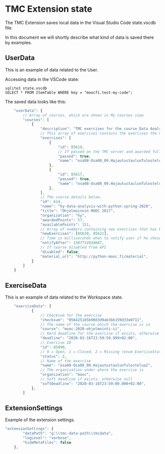 # TMC Extension state

The TMC Extension saves local data in the Visual Studio Code state.vscdb file.

In this document we will shortly describe what kind of data is saved there by examples.

## UserData

This is an example of data related to the User.

Accessing data in the VSCode state: 
```
sqlite3 state.vscdb
SELECT * FROM ItemTable WHERE key = "moocfi.test-my-code";
```

The saved data looks like this:
```javascript
    "userData": {
        // Array of courses, which are shown in My courses view
        "courses": [
            {
                "description": "TMC exercises for the course Data Analysis with Python - Spring 2020. ",
                // This array of exercises contains the exercises the user has downloaded.
                "exercises": [
                    {
                        "id": 85619,
                        // If passed on the TMC server and awarded full points.
                        "passed": true,
                        "name": "osa08-Osa08_09.HajautustaulunTulostelua2"
                    },
                    {
                        "id": 85617,
                        "passed": true,
                        "name": "osa08-Osa08_09.HajautustaulunTulostelua2"
                    },
                ],
                // The course details below.
                "id": 614,
                "name": "hy-data-analysis-with-python-spring-2020",
                "title": "Ohjelmoinnin MOOC 2017",
                "organization": "hy",
                "awardedPoints": 57,
                "availablePoints": 151,
                // Array of numbers containing new exercises that has been found when running updateCourse()
                "newExercises": [85620, 85621],
                // Time in milliseconds when to notify user if he chose "Remind me later" for downloading new exercises or updates
                "notifyAfter": 1587732934687,
                // If course disabled from API
                "disabled": false,
                "material_url": "http://python-mooc.fi/material",
            }
        ]
    }
```
## ExerciseData

This is an example of data related to the Workspace state.

```javascript
    "exerciseData": [
            {
                // Checksum for the exercise
                "checksum": "056425165b90d3d9ab3bb159d33e0711",
                // The name of the course which the exercise is in
                "course": "mooc-2020-ohjelmointi-ii",
                // Hard deadline for the exercise if exists, otherwise null
                "deadline": "2020-03-16T23:59:59.999+02:00",
                // Exercise ID
                "id": 85890,
                // 0 = Open, 1 = Closed, 2 = Missing (enum ExerciseStatus)
                "status": 2,
                // Name of the exercise
                "name": "osa08-Osa08_09.HajautustaulunTulostelua2",
                // The organisation under where the exercise is
                "organization": "mooc",
                // Soft deadline if exists, otherwise null
                "softDeadline": "2020-03-16T23:59:00.000+02:00",
            },
        ]
```

## ExtensionSettings

Example of the extension settings.

```javascript
"extensionSettings": {
        "dataPath": "g:\\tmc-data-path\\tmcdata",
        "logLevel": "verbose",
        "hideMetaFiles": false
    },
```